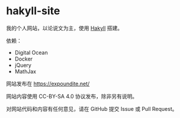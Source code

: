 hakyll-site
===========

我的个人网站，以论说文为主，使用 [Hakyll](http://jaspervdj.be/hakyll/) 搭建。

依赖：

- Digital Ocean
- Docker
- jQuery
- MathJax

网站发布在 <https://expoundite.net/>

网站内容使用 CC-BY-SA 4.0 协议发布，除非另有说明。

对网站代码和内容有任何意见，请在 GitHub 提交 Issue 或 Pull Request。
